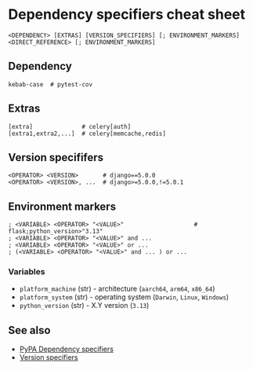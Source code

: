 # Dependency specifiers cheat sheet

```
<DEPENDENCY> [EXTRAS] [VERSION_SPECIFIERS] [; ENVIRONMENT_MARKERS]
<DIRECT_REFERENCE> [; ENVIRONMENT_MARKERS]
```

## Dependency

```
kebab-case  # pytest-cov
```

## Extras

```
[extra]              # celery[auth]
[extra1,extra2,...]  # celery[memcache,redis]
```

## Version specififers

```
<OPERATOR> <VERSION>       # django==5.0.0
<OPERATOR> <VERSION>, ...  # django>=5.0.0,!=5.0.1
```

## Environment markers

```
; <VARIABLE> <OPERATOR> "<VALUE>"                    # flask;python_version>"3.13"
; <VARIABLE> <OPERATOR> "<VALUE>" and ...
; <VARIABLE> <OPERATOR> "<VALUE>" or ...
; (<VARIABLE> <OPERATOR> "<VALUE>" and ... ) or ...
```

### Variables

*   `platform_machine` (str) - architecture (`aarch64`, `arm64`, `x86_64`)
*   `platform_system` (str) - operating system (`Darwin`, `Linux`, `Windows`)
*   `python_version` (str) - X.Y version (`3.13`)

## See also

*   [PyPA Dependency specifiers](https://packaging.python.org/en/latest/specifications/dependency-specifiers/)
*   [Version specifiers](/python/pypa/version-specifiers.md)
